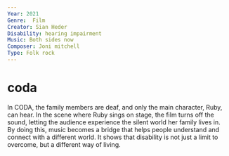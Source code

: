 ```yaml
---
Year: 2021
Genre:  Film
Creator: Sian Heder
Disability: hearing impairment
Music: Both sides now
Composer: Joni mitchell
Type: Folk rock
---
```


# coda

In CODA, the family members are deaf, and only the main character, Ruby, can hear. In the scene where Ruby sings on stage, the film turns off the sound, letting the audience experience the silent world her family lives in. By doing this, music becomes a bridge that helps people understand and connect with a different world. It shows that disability is not just a limit to overcome, but a different way of living.
